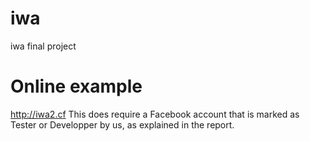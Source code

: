 # iwa
iwa final project

# Online example
http://iwa2.cf
This does require a Facebook account that is marked as Tester or Developper by us, as explained in the report.
